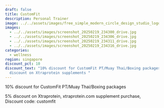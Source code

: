 ```yaml
---
draft: false
title: CustomFit
description: Personal Trainer
image: ../../assets/images/free_simple_modern_circle_design_studio_logo.png
images:
  - ../../assets/images/screenshot_20250219_234300_drive.jpg
  - ../../assets/images/screenshot_20250219_234306_drive.jpg
  - ../../assets/images/screenshot_20250219_234311_drive.jpg
  - ../../assets/images/screenshot_20250219_234316_drive.jpg
categories:
  - wellness
region: singapore
discount_pct: 10
discount_text: "10% discount for CustomFit PT/Muay Thai/Boxing packages and 5%
  discount on Xtraprotein supplements "
---
```

10% discount for CustomFit PT/Muay Thai/Boxing packages

5% discount on Xtraprotein, xtraprotein.com supplement purchase, Discount code: customfit
